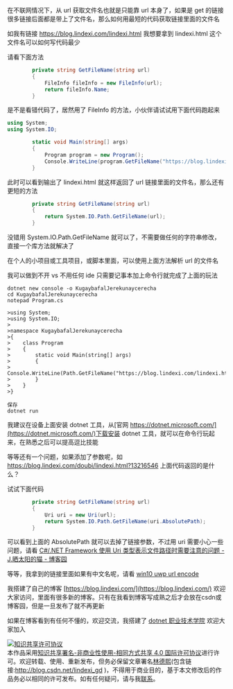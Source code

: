 
在不联网情况下，从 url 获取文件名也就是只能靠 url 本身了，如果是 get 的链接很多链接后面都是带上了文件名，那么如何用最短的代码获取链接里面的文件名

<!--more-->


<!-- CreateTime:2020/2/16 14:44:30 -->

<!-- 发布 -->

如我有链接 https://blog.lindexi.com/lindexi.html 我想要拿到 lindexi.html 这个文件名可以如何写代码最少

请看下面方法

```csharp
        private string GetFileName(string url)
        {
            FileInfo fileInfo = new FileInfo(url);
            return fileInfo.Name;
        }
```

是不是看错代码了，居然用了 FileInfo 的方法，小伙伴请试试用下面代码跑起来

```csharp
using System;
using System.IO;

        static void Main(string[] args)
        {
            Program program = new Program();
            Console.WriteLine(program.GetFileName("https://blog.lindexi.com/lindexi.html"));
        }
```

此时可以看到输出了 lindexi.html 就这样返回了 url 链接里面的文件名，那么还有更短的方法

```csharp
        private string GetFileName(string url)
        {
            return System.IO.Path.GetFileName(url);
        }
```

没错用 System.IO.Path.GetFileName 就可以了，不需要做任何的字符串修改，直接一个库方法就解决了

在个人的小项目或工具项目，或脚本里面，可以使用上面方法解析 url 的文件名

我可以做到不开 vs 不用任何 ide 只需要记事本加上命令行就完成了上面的玩法

```
dotnet new console -o KugaybafalJerekunaycerecha
cd KugaybafalJerekunaycerecha
notepad Program.cs

>using System;
>using System.IO;
>
>namespace KugaybafalJerekunaycerecha
>{
>    class Program
>    {
>        static void Main(string[] args)
>        {
>            Console.WriteLine(Path.GetFileName("https://blog.lindexi.com/lindexi.html"));
>        }
>    }
>}

保存
dotnet run
```

我建议在设备上面安装 dotnet 工具，从[官网 https://dotnet.microsoft.com/](https://dotnet.microsoft.com/)下载安装 dotnet 工具，就可以在命令行玩起来，在熟悉之后可以提高逗比技能

等等还有一个问题，如果添加了参数呢，如 https://blog.lindexi.com/doubi/lindexi.html?13216546 上面代码返回的是什么？

试试下面代码

```csharp
        private string GetFileName(string url)
        {
            Uri uri = new Uri(url);
            return System.IO.Path.GetFileName(uri.AbsolutePath);
        }
```

可以看到上面的 AbsolutePath 就可以去掉了链接参数，不过用 uri 需要小心一些问题，请看 [C#/.NET Framework 使用 Uri 类型表示文件路径时需要注意的问题 - J.晒太阳的猫 - 博客园](https://www.cnblogs.com/jasongrass/p/12284564.html )

等等，我拿到的链接里面如果有中文名呢，请看 [win10 uwp url encode](https://blog.lindexi.com/post/win10-uwp-url-encode.html )



我搭建了自己的博客 [https://blog.lindexi.com/](https://blog.lindexi.com/) 欢迎大家访问，里面有很多新的博客。只有在我看到博客写成熟之后才会放在csdn或博客园，但是一旦发布了就不再更新

如果在博客看到有任何不懂的，欢迎交流，我搭建了 [dotnet 职业技术学院](https://t.me/dotnet_campus) 欢迎大家加入

<a rel="license" href="http://creativecommons.org/licenses/by-nc-sa/4.0/"><img alt="知识共享许可协议" style="border-width:0" src="https://licensebuttons.net/l/by-nc-sa/4.0/88x31.png" /></a><br />本作品采用<a rel="license" href="http://creativecommons.org/licenses/by-nc-sa/4.0/">知识共享署名-非商业性使用-相同方式共享 4.0 国际许可协议</a>进行许可。欢迎转载、使用、重新发布，但务必保留文章署名[林德熙](http://blog.csdn.net/lindexi_gd)(包含链接:http://blog.csdn.net/lindexi_gd )，不得用于商业目的，基于本文修改后的作品务必以相同的许可发布。如有任何疑问，请与我[联系](mailto:lindexi_gd@163.com)。
